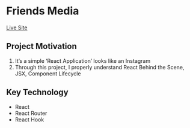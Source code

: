 # Friends Media 

[Live Site](https://friends-media.netlify.com/)

## Project Motivation 
1. It’s a simple ‘React Application’ looks like an Instagram
2. Through this project, I properly understand React Behind the Scene, JSX, Component Lifecycle


## Key Technology 
- React 
- React Router 
- React Hook  
